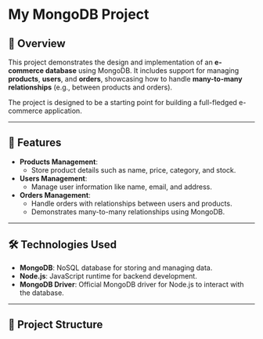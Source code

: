 # My MongoDB Project

## 📖 Overview
This project demonstrates the design and implementation of an **e-commerce database** using MongoDB. It includes support for managing **products**, **users**, and **orders**, showcasing how to handle **many-to-many relationships** (e.g., between products and orders).

The project is designed to be a starting point for building a full-fledged e-commerce application.

---

## 🚀 Features
- **Products Management**:
  - Store product details such as name, price, category, and stock.
- **Users Management**:
  - Manage user information like name, email, and address.
- **Orders Management**:
  - Handle orders with relationships between users and products.
  - Demonstrates many-to-many relationships using MongoDB.

---

## 🛠️ Technologies Used
- **MongoDB**: NoSQL database for storing and managing data.
- **Node.js**: JavaScript runtime for backend development.
- **MongoDB Driver**: Official MongoDB driver for Node.js to interact with the database.

---

## 📂 Project Structure
